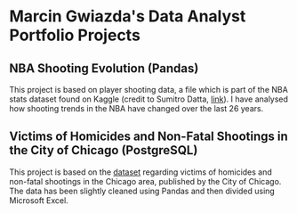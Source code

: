 # Marcin Gwiazda's Data Analyst Portfolio Projects

## NBA Shooting Evolution (Pandas)
This project is based on player shooting data, a file which is part of the NBA stats dataset found on Kaggle (credit to Sumitro Datta, [link](https://www.kaggle.com/datasets/sumitrodatta/nba-aba-baa-stats)). I have analysed how shooting trends in the NBA have changed over the last 26 years. 

## Victims of Homicides and Non-Fatal Shootings in the City of Chicago (PostgreSQL)
This project is based on the [dataset](https://catalog.data.gov/dataset/violence-reduction-victims-of-homicides-and-non-fatal-shootings) regarding victims of homicides and non-fatal shootings in the Chicago area, published by the City of Chicago. The data has been slightly cleaned using Pandas and then divided using Microsoft Excel.
